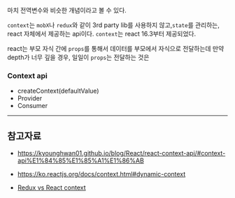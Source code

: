 

마치 전역변수와 비슷한 개념이라고 볼 수 있다.

`context`는 `mobX`나 `redux`와 같이 3rd party lib를 사용하지 않고,`state`를 관리하는, react 자체에서 제공하는 api이다. `context`는 react 16.3부터 제공되었다.



react는 부모 자식 간에 `props`를 통해서 데이터를 부모에서 자식으로 전달하는데 만약 depth가 너무 깊을 경우, 일일이 `props`는 전달하는 것은 

### Context api

- createContext(defaultValue)
- Provider
- Consumer



----

## 참고자료

- https://kyounghwan01.github.io/blog/React/react-context-api/#context-api%E1%84%85%E1%85%A1%E1%86%AB
- https://ko.reactjs.org/docs/context.html#dynamic-context

- [Redux vs React context](https://slee2540.tistory.com/59)